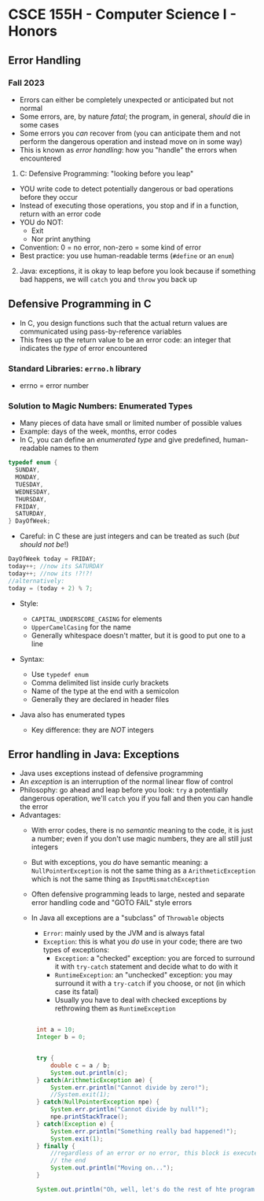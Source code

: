 
# CSCE 155H - Computer Science I - Honors
## Error Handling
### Fall 2023

* Errors can either be completely unexpected or anticipated but not normal
* Some errors, are, by nature *fatal*; the program, in general, *should* die in some cases
* Some errors you *can* recover from (you can anticipate them and not perform the dangerous operation and instead move on in some way)
* This is known as *error handling*: how you "handle" the errors when encountered

1. C: Defensive Programming: "looking before you leap"
  * YOU write code to detect potentially dangerous or bad operations before they occur
  * Instead of executing those operations, you stop and if in a function, return with an error code
  * YOU do NOT:
    * Exit
    * Nor print anything
  * Convention: 0 = no error, non-zero = some kind of error
  * Best practice: you use human-readable terms (`#define` or an `enum`)
2. Java: exceptions, it is okay to leap before you look because if something bad happens, we will `catch` you and `throw` you back up

## Defensive Programming in C

* In C, you design functions such that the actual return values are communicated using pass-by-reference variables
* This frees up the return value to be an error code: an integer that indicates the *type* of error encountered

### Standard Libraries: `errno.h` library

* errno = error number

### Solution to Magic Numbers: Enumerated Types

* Many pieces of data have small or limited number of possible values
* Example: days of the week, months, error codes
* In C, you can define an *enumerated type* and give predefined, human-readable names to them

```c
typedef enum {
  SUNDAY,
  MONDAY,
  TUESDAY,
  WEDNESDAY,
  THURSDAY,
  FRIDAY,
  SATURDAY,
} DayOfWeek;
```

* Careful: in C these are just integers and can be treated as such (*but should not be*!)

```c
DayOfWeek today = FRIDAY;
today++; //now its SATURDAY
today++; //now its !?!?!
//alternatively:
today = (today + 2) % 7;

```

* Style:
  * `CAPITAL_UNDERSCORE_CASING` for elements
  * `UpperCamelCasing` for the name
  * Generally whitespace doesn't matter, but it is good to put one to a line
* Syntax:
  * Use `typedef enum`
  * Comma delimited list inside curly brackets
  * Name of the type at the end with a semicolon
  * Generally they are declared in header files

* Java also has enumerated types
  * Key difference: they are *NOT* integers

## Error handling in Java: Exceptions

* Java uses exceptions instead of defensive programming
* An *exception* is an interruption of the normal linear flow of control
* Philosophy: go ahead and leap before you look: `try` a potentially dangerous operation, we'll `catch` you if you fall and then you can handle the error
* Advantages:
  * With error codes, there is no *semantic* meaning to the code, it is just a number; even if you don't use magic numbers, they are all still just integers
  * But with exceptions, you *do* have semantic meaning: a `NullPointerException` is not the same thing as a `ArithmeticException` which is not the same thing as `InputMismatchException`
  * Often defensive programming leads to large, nested and separate error handling code and "GOTO FAIL" style errors

  * In Java all exceptions are a "subclass" of `Throwable` objects
    * `Error`: mainly used by the JVM and is always fatal
    * `Exception`: this is what you *do* use in your code; there are two types of exceptions:
      * `Exception`: a "checked" exception: you are forced to surround it with `try-catch` statement and decide what to do with it
      * `RuntimeException`: an "unchecked" exception: you may surround it with a `try-catch` if you choose, or not (in which case its fatal)  
      * Usually you have to deal with checked exceptions by rethrowing them as `RuntimeException`

```java

		int a = 10;
		Integer b = 0;


		try {
			double c = a / b;
			System.out.println(c);
		} catch(ArithmeticException ae) {
			System.err.println("Cannot divide by zero!");
			//System.exit(1);
		} catch(NullPointerException npe) {
			System.err.println("Cannot divide by null!");
			npe.printStackTrace();
		} catch(Exception e) {
			System.err.println("Something really bad happened!");
			System.exit(1);
		} finally {
			//regardless of an error or no error, this block is executed at
			// the end
			System.out.println("Moving on...");
		}

		System.out.println("Oh, well, let's do the rest of hte program...");

```

```text






```
